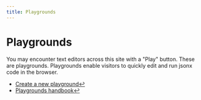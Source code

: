 ```yaml
---
title: Playgrounds
---
```


# Playgrounds

You may encounter text editors across this site with a "Play" button. These are
playgrounds. Playgrounds enable visitors to quickly edit and run jsonx code in
the browser.

- [Create a new playground↩](/playgrounds)
- [Playgrounds handbook↩](/02_playgrounds/02_handbook)
